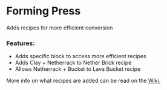 # Forming Press <!--$headerTitle--><!--$pmc:delete-->

Adds recipes for more efficient conversion<!--$pmc:headerSize-->

### Features:
- Adds specific block to access more efficient recipes
- Adds Clay + Netherrack to Nether Brick recipe
- Allows Netherrack + Bucket to Lava Bucket recipe

More info on what recipes are added can be read on the [Wiki.](https://wiki.gm4.co/Forming_Press)
